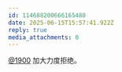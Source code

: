 ```yaml
---
id: 114688200666165480
date: 2025-06-15T15:57:41.922Z
reply: true
media_attachments: 0
---
```


[@1900](https://social.1900.live/@1900) 加大力度拒绝。


